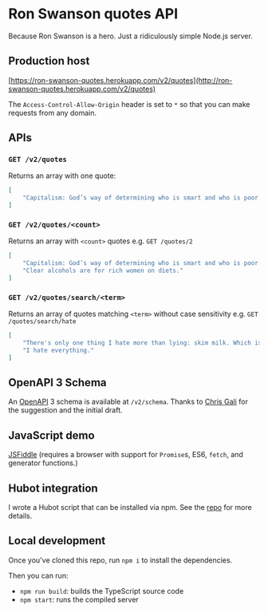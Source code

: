 # Ron Swanson quotes API

Because Ron Swanson is a hero. Just a ridiculously simple Node.js server.

## Production host

[https://ron-swanson-quotes.herokuapp.com/v2/quotes](http://ron-swanson-quotes.herokuapp.com/v2/quotes)

The `Access-Control-Allow-Origin` header is set to `*` so that you can make requests from any domain.

## APIs

### `GET /v2/quotes`

Returns an array with one quote:

```json
[
    "Capitalism: God’s way of determining who is smart and who is poor."
]
```

### `GET /v2/quotes/<count>`

Returns an array with `<count>` quotes e.g. `GET /quotes/2`

```json
[
    "Capitalism: God’s way of determining who is smart and who is poor.",
    "Clear alcohols are for rich women on diets."
]
```

### `GET /v2/quotes/search/<term>`

Returns an array of quotes matching `<term>` without case sensitivity e.g. `GET /quotes/search/hate`

```json
[
    "There's only one thing I hate more than lying: skim milk. Which is water that's lying about being milk.",
    "I hate everything."
]
```

## OpenAPI 3 Schema

An [OpenAPI](https://swagger.io/docs/specification/about/) 3 schema is available at `/v2/schema`. Thanks to [Chris Gali](https://github.com/chrisgali01) for the suggestion and the initial draft.

## JavaScript demo

[JSFiddle](http://jsfiddle.net/7g2w4dhc/27/) (requires a browser with support for `Promise`s, ES6, `fetch`, and generator functions.)

## Hubot integration

I wrote a Hubot script that can be installed via npm. See the [repo](https://github.com/jamesseanwright/hubot-swanson) for more details.

## Local development

Once you've cloned this repo, run `npm i` to install the dependencies.

Then you can run:

* `npm run build`: builds the TypeScript source code
* `npm start`: runs the compiled server
